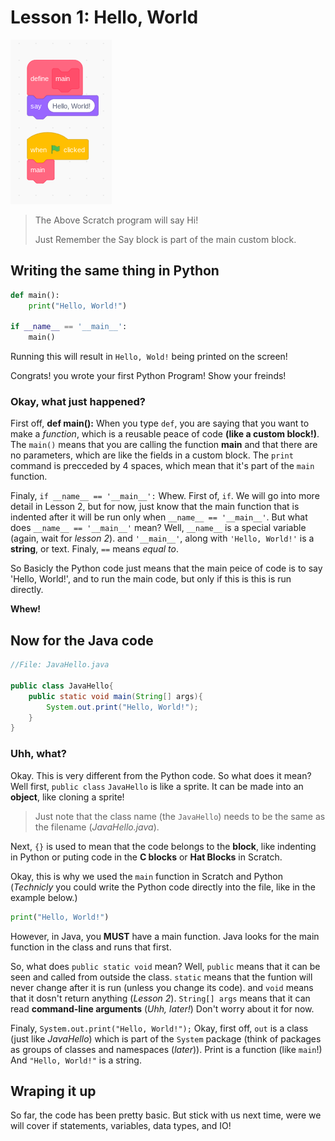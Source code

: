 
# Lesson 1: Hello, World

![A Scratch program](Lesson1/ScratchHello.png  "Make sure to put the say in a custom block")
>The Above Scratch program will say Hi!
>
>Just Remember the Say block is part of the main custom block.

## Writing the same thing in Python

```python
def main():
    print("Hello, World!")

if __name__ == '__main__':
    main()
```

Running this will result in `Hello, Wold!` being printed on the screen!

 Congrats! you wrote your first Python Program! Show your freinds!

### Okay, what just happened?

First off, **def main():**
When you type `def`, you are saying that you want to make a *function*, which is a reusable peace of code **(like a custom block!)**. The `main()` means that you are calling the function **main** and that there are no parameters, which are like the fields in a custom block.
The `print` command is precceded by 4 spaces, which mean that it's part of the `main` function.

Finaly, `if __name__ == '__main__':` Whew. First of, `if`. We will go into more detail in Lesson 2, but for now, just know that the main function that is indented after it will be run only when `__name__ == '__main__'`. But what does `__name__ == '__main__'` mean? Well, `__name__` is a special variable (again, wait for *lesson 2*). and `'__main__'`, along with `'Hello, World!'` is a **string**, or text. Finaly, `==` means *equal to*.

So Basicly the Python code just means that the main peice of code is to say 'Hello, World!', and to run the main code, but only if this is this is run directly.

**Whew!**

## Now for the Java code

```java
//File: JavaHello.java

public class JavaHello{
    public static void main(String[] args){
        System.out.print("Hello, World!");
    }
}
```

### Uhh, what?

Okay. This is very different from the Python code. So what does it mean? Well first, `public class` `JavaHello` is like a sprite. It can be made into an **object**, like cloning a sprite!
>Just note that the class name (the `JavaHello`) needs to be the same as the filename (*JavaHello.java*).

Next, `{}` is used to mean that the code belongs to the **block**, like indenting in Python or puting code in the **C blocks** or **Hat Blocks** in Scratch.

Okay, this is why we used the `main` function in Scratch and Python (*Technicly* you could write the Python code directly into the file, like in the example below.)

```python
print("Hello, World!")
```

However, in Java, you **MUST** have a main function. Java looks for the main function in the class and runs that first.

So, what does `public static void` mean? Well, `public` means that it can be seen and called from outside the class. `static` means that the funtion will never change after it is run (unless you change its code). and `void` means that it dosn't return anything (*Lesson 2*). `String[] args` means that it can read **command-line arguments** (*Uhh, later!*) Don't worry about it for now.

Finaly, `System.out.print("Hello, World!");` Okay, first off, `out` is a class (just like *JavaHello*) which is part of the `System` package (think of packages as groups of classes and namespaces (*later*)). Print is a function (like `main`!) And `"Hello, World!"` is a string.

## Wraping it up

So far, the code has been pretty basic. But stick with us next time, were we will cover if statements, variables, data types, and IO!
